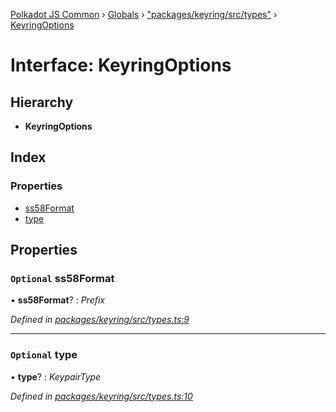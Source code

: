 [Polkadot JS Common](../README.md) › [Globals](../globals.md) › ["packages/keyring/src/types"](../modules/_packages_keyring_src_types_.md) › [KeyringOptions](_packages_keyring_src_types_.keyringoptions.md)

# Interface: KeyringOptions

## Hierarchy

* **KeyringOptions**

## Index

### Properties

* [ss58Format](_packages_keyring_src_types_.keyringoptions.md#optional-ss58format)
* [type](_packages_keyring_src_types_.keyringoptions.md#optional-type)

## Properties

### `Optional` ss58Format

• **ss58Format**? : *Prefix*

*Defined in [packages/keyring/src/types.ts:9](https://github.com/polkadot-js/common/blob/e5dd55e4/packages/keyring/src/types.ts#L9)*

___

### `Optional` type

• **type**? : *KeypairType*

*Defined in [packages/keyring/src/types.ts:10](https://github.com/polkadot-js/common/blob/e5dd55e4/packages/keyring/src/types.ts#L10)*
